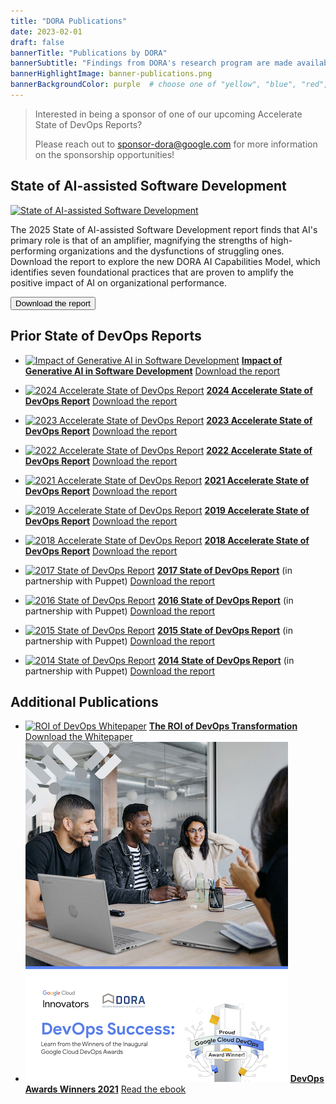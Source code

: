 ```yaml
---
title: "DORA Publications"
date: 2023-02-01
draft: false
bannerTitle: "Publications by DORA"
bannerSubtitle: "Findings from DORA's research program are made available through a series of publications, including the Accelerate State of DevOps Report."
bannerHighlightImage: banner-publications.png
bannerBackgroundColor: purple  # choose one of "yellow", "blue", "red", "purple"
---
```

> Interested in being a sponsor of one of our upcoming Accelerate State of DevOps Reports?
>
> Please reach out to sponsor-dora@google.com for more information on the sponsorship opportunities!

## State of AI-assisted Software Development

<section class="publicationHighlight">
    <aside>
        <a href="https://cloud.google.com/dora" target="_blank"><img src="/research/2025/dora-report/2025-state-of-ai-assisted-software-development-report.png" alt="State of AI-assisted Software Development"></a>
    </aside>
    <article>
        <p>
            The 2025 State of AI-assisted Software Development report finds that AI's primary role is that of an amplifier, magnifying the strengths of high-performing organizations and the dysfunctions of struggling ones. Download the report to explore the new DORA AI Capabilities Model, which identifies seven foundational practices that are proven to amplify the positive impact of AI on organizational performance.
        </p>
        <p>
            <a href="https://cloud.google.com/dora" target="_blank"><button class="secondary">Download the report</button></a>
        </p>
    </article>
</section>

## Prior State of DevOps Reports

- [![Impact of Generative AI in Software Development](/research/ai/gen-ai-report/dora-impact-of-generative-ai-in-software-development-report-landscape.png)](/research/ai/gen-ai-report/)
  **[Impact of Generative AI in Software Development](/research/ai/gen-ai-report/)**
  [Download the report](/research/ai/gen-ai-report/)

- [![2024 Accelerate State of DevOps Report](/research/2024/dora-report/2024-dora-accelerate-state-of-devops-report-landscape.png)](/research/2024/dora-report/)
  **[2024 Accelerate State of DevOps Report](/research/2024/dora-report/)**
  [Download the report](/research/2024/dora-report/)

- [![2023 Accelerate State of DevOps Report](/research/2023/dora-report/2023-dora-accelerate-state-of-devops-report_landscape.png)](/research/2023/dora-report/)
  **[2023 Accelerate State of DevOps Report](/research/2023/dora-report/)**
  [Download the report](/research/2023/dora-report/)

- [![2022 Accelerate State of DevOps Report](/research/2022/dora-report/2022-dora-accelerate-state-of-devops-report_landscape.png)](/research/2022/dora-report/)
  **[2022 Accelerate State of DevOps Report](/research/2022/dora-report/)**
  [Download the report](/research/2022/dora-report/)

- [![2021 Accelerate State of DevOps Report](/research/2021/dora-report/2021-dora-accelerate-state-of-devops-report.png)](/research/2021/dora-report/)
  **[2021 Accelerate State of DevOps Report](/research/2021/dora-report/)**
  [Download the report](/research/2021/dora-report/)

- [![2019 Accelerate State of DevOps Report](/research/2019/dora-report/2019-dora-accelerate-state-of-devops-report.png)](/research/2019/dora-report/)
  **[2019 Accelerate State of DevOps Report](/research/2019/dora-report/2019-dora-accelerate-state-of-devops-report.pdf)**
  [Download the report](/research/2019/dora-report/)

- [![2018 Accelerate State of DevOps Report](/research/2018/dora-report/2018-dora-accelerate-state-of-devops-report.png)](/research/2018/dora-report/)
  **[2018 Accelerate State of DevOps Report](/research/2018/dora-report/2018-dora-accelerate-state-of-devops-report.pdf)**
  [Download the report](/research/2018/dora-report/)

- [![2017 State of DevOps Report](/research/2017/2017-state-of-devops-report.png)](/research/2017)
  **[2017 State of DevOps Report](/research/2017)**
  (in partnership with Puppet)
  [Download the report](/research/2017)

- [![2016 State of DevOps Report](/research/2016/2016-state-of-devops-report.png)](/research/2016/)
  **[2016 State of DevOps Report](/research/2016/)**
  (in partnership with Puppet)
  [Download the report](/research/2016/)

- [![2015 State of DevOps Report](/research/2015/2015-state-of-devops-report.png)](/research/2015)
  **[2015 State of DevOps Report](/research/2015)**
  (in partnership with Puppet)
  [Download the report](/research/2015/)

- [![2014 State of DevOps Report](/research/2014/2014-state-of-devops-report.png)](/research/2014)
  **[2014 State of DevOps Report](/research/2014)**
  (in partnership with Puppet)
  [Download the report](/research/2014/)

## Additional Publications
<!-- add publications as list items, using markdown syntax (list items are designated with a leading dash) -->

- [![ROI of DevOps Whitepaper](/research/2020/whitepaper-roi.png)](/research/2020/)
  **[The ROI of DevOps Transformation](/research/2020/)**
  [Download the Whitepaper](/research/2020/)
- [![DevOps Awards Winners 2021](img/devops_awards_fullebook.png)](https://services.google.com/fh/files/misc/devops_awards_fullebook_final.pdf)
  **[DevOps Awards Winners 2021](https://services.google.com/fh/files/misc/devops_awards_fullebook_final.pdf)**
  [Read the ebook](https://services.google.com/fh/files/misc/devops_awards_fullebook_final.pdf)
